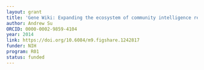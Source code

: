 ```yaml
---
layout: grant
title: 'Gene Wiki: Expanding the ecosystem of community intelligence resources'
author: Andrew Su
ORCID: 0000-0002-9859-4104
year: 2014
link: https://doi.org/10.6084/m9.figshare.1242817
funder: NIH
program: R01
status: funded
---
```


